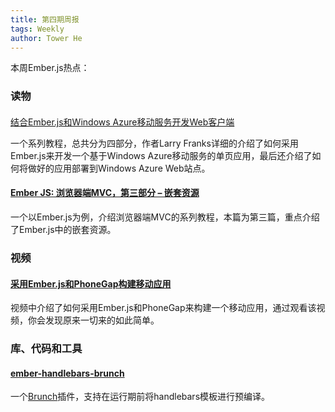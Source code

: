 ```yaml
---
title: 第四期周报
tags: Weekly
author: Tower He
---
```


本周Ember.js热点：

### 读物

####
[结合Ember.js和Windows Azure移动服务开发Web客户端](http://blogs.msdn.com/b/silverlining/archive/2013/05/07/ember-js-and-windows-azure-mobile-services-part-1.aspx)

一个系列教程，总共分为四部分，作者Larry Franks详细的介绍了如何采用Ember.js来开发一个基于Windows Azure移动服务的单页应用，最后还介绍了如何将做好的应用部署到Windows Azure Web站点。

#### [Ember JS: 浏览器端MVC，第三部分 – 嵌套资源](http://dev.mygrid.org.uk/blog/?p=97)

一个以Ember.js为例，介绍浏览器端MVC的系列教程，本篇为第三篇，重点介绍了Ember.js中的嵌套资源。

### 视频

#### [采用Ember.js和PhoneGap构建移动应用](http://www.youtube.com/watch?v=Bs6xz-pxBVU)

视频中介绍了如何采用Ember.js和PhoneGap来构建一个移动应用，通过观看该视频，你会发现原来一切来的如此简单。

### 库、代码和工具

#### [ember-handlebars-brunch](https://github.com/bartsqueezy/ember-handlebars-brunch.git)

一个[Brunch](http://brunch.io/)插件，支持在运行期前将handlebars模板进行预编译。
